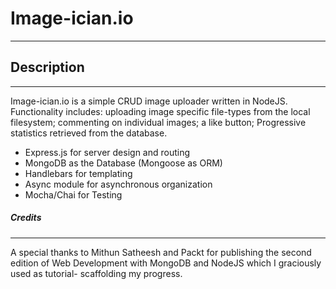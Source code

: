 # Image-ician.io
--------------------------------------------------------------------------------

## Description
--------------------------
Image-ician.io is a simple CRUD image uploader written in NodeJS.
Functionality includes: uploading image specific file-types from the local
filesystem; commenting on individual images; a like button; Progressive statistics
retrieved from the database.  

* Express.js for server design and routing
* MongoDB as the Database (Mongoose as ORM)
* Handlebars for templating
* Async module for asynchronous organization
* Mocha/Chai for Testing

##### Credits
--------------------------

A special thanks to Mithun Satheesh and Packt for publishing the second edition
of Web Development with MongoDB and NodeJS which I graciously used as tutorial-
scaffolding my progress.
